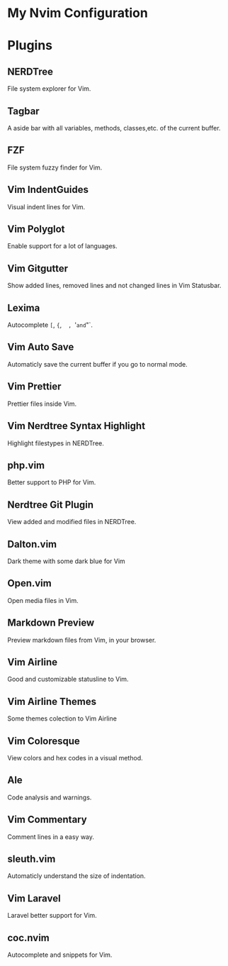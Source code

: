 # My Nvim Configuration

# Plugins

## NERDTree

File system explorer for Vim.

## Tagbar

A aside bar with all variables, methods, classes,etc. of the current buffer.

## FZF

File system fuzzy finder for Vim.

## Vim IndentGuides

Visual indent lines for Vim.

## Vim Polyglot

Enable support for a lot of languages.

## Vim Gitgutter

Show added lines, removed lines and not changed lines in Vim Statusbar.

## Lexima

Autocomplete `[`, `{`, ` ` `, `'` and `"`.

## Vim Auto Save

Automaticly save the current buffer if you go to normal mode.

## Vim Prettier

Prettier files inside Vim.

## Vim Nerdtree Syntax Highlight

Highlight filestypes in NERDTree.

## php.vim

Better support to PHP for Vim.

## Nerdtree Git Plugin

View added and modified files in NERDTree.

## Dalton.vim

Dark theme with some dark blue for Vim

## Open.vim

Open media files in Vim.

## Markdown Preview

Preview markdown files from Vim, in your browser.

## Vim Airline

Good and customizable statusline to Vim.

## Vim Airline Themes

Some themes colection to Vim Airline

## Vim Coloresque

View colors and hex codes in a visual method.

## Ale

Code analysis and warnings.

## Vim Commentary

Comment lines in a easy way.


## sleuth.vim

Automaticly understand the size of indentation.

## Vim Laravel

Laravel better support for Vim.

## coc.nvim

Autocomplete and snippets for Vim.
